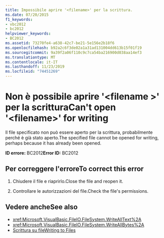 ```yaml
---
title: Impossibile aprire '<filename>' per la scrittura.
ms.date: 07/20/2015
f1_keywords:
- vbc2012
- bc2012
helpviewer_keywords:
- BC2012
ms.assetid: 73270fe4-a638-42c7-be21-5e156e2b18f6
ms.openlocfilehash: b92a2c6f3de02a1a31ad131004dd613b15f01f19
ms.sourcegitcommit: 9a39f2a06f110c9c7ca54ba216900d038aa14ef3
ms.translationtype: MT
ms.contentlocale: it-IT
ms.lasthandoff: 11/23/2019
ms.locfileid: "74451269"
---
```

# <a name="cant-open-filename-for-writing"></a><span data-ttu-id="2db58-102">Non è possibile aprire '\<filename >' per la scrittura</span><span class="sxs-lookup"><span data-stu-id="2db58-102">Can't open '\<filename>' for writing</span></span>
<span data-ttu-id="2db58-103">Il file specificato non può essere aperto per la scrittura, probabilmente perché è già stato aperto.</span><span class="sxs-lookup"><span data-stu-id="2db58-103">The specified file cannot be opened for writing, perhaps because it has already been opened.</span></span>  
  
 <span data-ttu-id="2db58-104">**ID errore:** BC2012</span><span class="sxs-lookup"><span data-stu-id="2db58-104">**Error ID:** BC2012</span></span>  
  
## <a name="to-correct-this-error"></a><span data-ttu-id="2db58-105">Per correggere l'errore</span><span class="sxs-lookup"><span data-stu-id="2db58-105">To correct this error</span></span>  
  
1. <span data-ttu-id="2db58-106">Chiudere il file e riaprirlo.</span><span class="sxs-lookup"><span data-stu-id="2db58-106">Close the file and reopen it.</span></span>  
  
2. <span data-ttu-id="2db58-107">Controllare le autorizzazioni del file.</span><span class="sxs-lookup"><span data-stu-id="2db58-107">Check the file's permissions.</span></span>  
  
## <a name="see-also"></a><span data-ttu-id="2db58-108">Vedere anche</span><span class="sxs-lookup"><span data-stu-id="2db58-108">See also</span></span>

- <xref:Microsoft.VisualBasic.FileIO.FileSystem.WriteAllText%2A>
- <xref:Microsoft.VisualBasic.FileIO.FileSystem.WriteAllBytes%2A>
- [<span data-ttu-id="2db58-109">Scrittura su file</span><span class="sxs-lookup"><span data-stu-id="2db58-109">Writing to Files</span></span>](../../../visual-basic/developing-apps/programming/drives-directories-files/writing-to-files.md)
